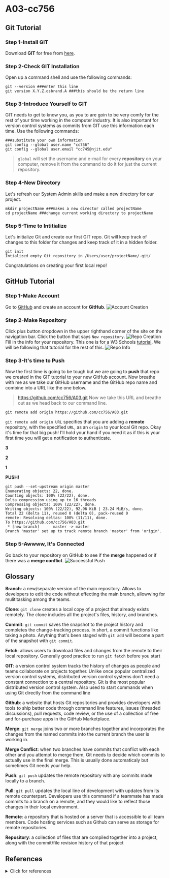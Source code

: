 # A03-cc756
## Git Tutorial
### Step 1-Install GIT
Download **GIT** for free from [here](https://git-scm.com).
### Step 2-Check GIT Installation
Open up a command shell and use the following commands:
```
git --version ###enter this line
git version X.Y.Z.osbrand.A ###this should be the return line
```
### Step 3-Introduce Yourself to GIT
GIT needs to get to know you, as you to are goin to be very comfy for the rest of your time working in the computer industry. It is also important for version control systems as commits from GIT use this information each time. Use the following commands:
```
###substitute your own information
git config --global user.name "cc756"
git config --global user.email "cc745@njit.edu"
```
> `global` will set the username and e-mail for every **repository** on your computer, remove it from the command to do it for just the current repository.
### Step 4-New Directory
Let's refresh our System Admin skills and make a new directory for our project.
```
mkdir projectName ###makes a new director called projectName
cd projectName ###change current working directory to projectName
```
### Step 5-Time to Intitialize
Let's initialize Git and create our first GIT repo. Git will keep track of changes to this folder for changes and keep track of it in a hidden folder.
```
git init
Intialized empty Git repository in /Users/user/projectName/.git/
```
Congratulations on creating your first local repo!
## GitHub Tutorial
### Step 1-Make Account
Go to [GitHub](github.com) and create an account for **GitHub**.
![Account Creation](https://www.w3schools.com/git/img_githup_sign_up.png)
### Step 2-Make Repository
Click plus button dropdown in the upper righthand corner of the site on the navigation bar. Click the button that says `New repository`.
![Repo Creation](https://www.w3schools.com/git/img_github_new_repo.png)
Fill in the info for your repository. This one is for a W3 Schools [tutorial](https://www.w3schools.com/git/git_remote_getstarted.asp?remote=github). We will be following that tutorial for the rest of this.
![Repo Info](https://www.w3schools.com/git/img_github_new_repo_create.png)
### Step 3-It's time to Push
Now the first time is going to be tough but we are going to **push** that repo we created in the GIT tutorial to your new GitHub account. Now breathe with me as we take our GitHub username and the GitHub repo name and combine into a URL like the one below.
> https://github.com/cc756/A03.git
Now we take this URL and breathe out as we head back to our command line.
```
git remote add origin https://github.com/cc756/A03.git
```
`git remote add origin URL` specifies that you are adding a **remote** repository, with the specified `URL`, as an `origin` to your local Git repo.
Okay it's time for that big push! I'll hold your hand if you need it as if this is your first time you will get a notification to authenticate.

**3**

**2**

**1**

**PUSH!**
```
git push --set-upstream origin master
Enumerating objects: 22, done.
Counting objects: 100% (22/22), done.
Delta compression using up to 16 threads
Compressing objects: 100% (22/22), done.
Writing objects: 100% (22/22), 92.96 KiB | 23.24 MiB/s, done.
Total 22 (delta 11), reused 0 (delta 0), pack-reused 0
remote: Resolving deltas: 100% (11/11), done.
To https://github.com/cc756/A03.git
 * [new branch]      master -> master
Branch 'master' set up to track remote branch 'master' from 'origin'.
```
### Step 5-Awwww, It's Connected
Go back to your repository on GitHub to see if the **merge** happened or if there was a **merge conflict**.
![Successful Push](https://www.w3schools.com/git/img_github_merged.png)




## Glossary
**Branch**: a new/separate version of the main repository. Allows to developers to edit the code without effecting the main branch, allowwing for mulititasking among the teams.

**Clone**: `git clone` creates a local copy of a project that already exists remotely. The clone includes all the project's files, history, and branches.

**Commit**: `git commit` saves the snapshot to the project history and completes the change-tracking process. In short, a commit functions like taking a photo. Anything that's been staged with `git add` will become a part of the snapshot with `git commit`.

**Fetch**: allows users to download files and changes from the remote to their local repository. Generally good practice to run `git fetch` before you start

**GIT**: a version control system tracks the history of changes as people and teams collaborate on projects together. Unlike once popular centralized version control systems, distributed version control systems don't need a constant connection to a central repository. Git is the most popular distributed version control system. Also used to start commands when using Git directly from the command line

**Github**: a website that hosts Git repositories and provides developers with tools to ship better code through command line features, issues (threaded discussions), pull requests, code review, or the use of a collection of free and for-purchase apps in the GitHub Marketplace.

**Merge**: `git merge` joins two or more branches together and incorporates the changes from the named commits into the current branch the user is working in.

**Merge Conflict**: when two branches have commits that conflict with each other and you attempt to merge them, Git needs to decide which commits to actually use in the final merge. This is usually done automaticaly but sometimes Git needs your help.

**Push**: `git push` updates the remote repository with any commits made locally to a branch.

**Pull**: `git pull` updates the local line of development with updates from its remote counterpart. Developers use this command if a teammate has made commits to a branch on a remote, and they would like to reflect those changes in their local environment.

**Remote**: a repository that is hosted on a server that is accessible to all team members. Code hosting services such as Github can serve as storage for remote repositories.

**Repository**: a collection of files that are compiled together into a project, along with the commit/file revision history of that project

## References
<details><summary>Click for references</summary> 
<p>
  
  - [Jet Brains](https://www.jetbrains.com/help/webstorm/getting-started-with-webstorm.html)
  - [GitHub Docs](https://docs.github.com/en)
  - [W3 Schools Git Tutorial](https://www.w3schools.com/git/)
  - Past classes
  
</p>
</details>
